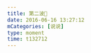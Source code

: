 ```yaml
---
title: 第二波💪
date: 2016-06-16 13:27:12
mCategories: [说说]
type: moment
time: t132712
---
```


<div id="pics-20160616132712"></div>

<script src="/lib/moment/pics.js"></script>
<script>
var data = [
    {"link": "2016-06-16_000000.jpeg", "type": "shuoshuo"}
];
picsRender(data, "pics-20160616132712");
</script>

